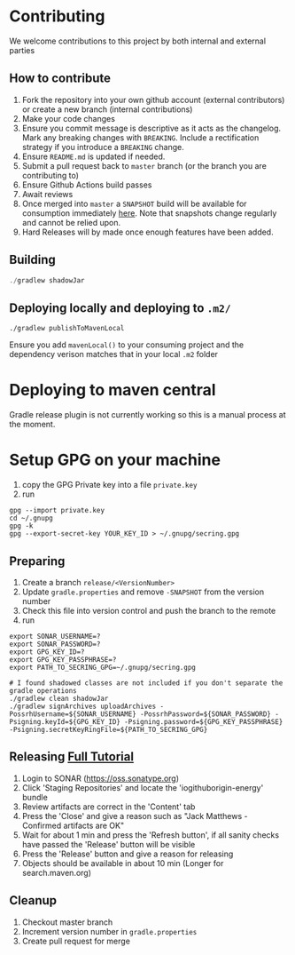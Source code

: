 # Contributing

We welcome contributions to this project by both internal and external parties

## How to contribute

1. Fork the repository into your own github account (external contributors) or create a new branch (internal
   contributions)
1. Make your code changes
1. Ensure you commit message is descriptive as it acts as the changelog. Mark any breaking changes with `BREAKING`.
   Include a rectification strategy if you introduce a `BREAKING` change.
1. Ensure `README.md` is updated if needed.
1. Submit a pull request back to `master` branch (or the branch you are contributing to)
1. Ensure Github Actions build passes
1. Await reviews
1. Once merged into `master` a `SNAPSHOT` build will be available for consumption
   immediately [here](https://oss.sonatype.org/content/repositories/snapshots/io/github/origin-energy/). Note that
   snapshots change regularly and cannot be relied upon.
1. Hard Releases will by made once enough features have been added.

## Building

```java
./gradlew shadowJar
```

## Deploying locally and deploying to `.m2/`

```
./gradlew publishToMavenLocal
```

Ensure you add `mavenLocal()` to your consuming project and the dependency verison matches that in your local `.m2`
folder

# Deploying to maven central

Gradle release plugin is not currently working so this is a manual process at the moment.

# Setup GPG on your machine

1. copy the GPG Private key into a file `private.key`
1. run

```
gpg --import private.key
cd ~/.gnupg
gpg -k
gpg --export-secret-key YOUR_KEY_ID > ~/.gnupg/secring.gpg
```

## Preparing

1. Create a branch `release/<VersionNumber>`
1. Update `gradle.properties` and remove `-SNAPSHOT` from the version number
1. Check this file into version control and push the branch to the remote
1. run

```
export SONAR_USERNAME=?
export SONAR_PASSWORD=?
export GPG_KEY_ID=?
export GPG_KEY_PASSPHRASE=?
export PATH_TO_SECRING_GPG=~/.gnupg/secring.gpg

# I found shadowed classes are not included if you don't separate the gradle operations
./gradlew clean shadowJar
./gradlew signArchives uploadArchives -PossrhUsername=${SONAR_USERNAME} -PossrhPassword=${SONAR_PASSWORD} -Psigning.keyId=${GPG_KEY_ID} -Psigning.password=${GPG_KEY_PASSPHRASE} -Psigning.secretKeyRingFile=${PATH_TO_SECRING_GPG}
```

## Releasing [Full Tutorial](https://central.sonatype.org/pages/ossrh-guide.html)

1. Login to SONAR (https://oss.sonatype.org)
1. Click 'Staging Repositories' and locate the 'iogithuborigin-energy' bundle
1. Review artifacts are correct in the 'Content' tab
1. Press the 'Close' and give a reason such as "Jack Matthews - Confirmed artifacts are OK"
1. Wait for about 1 min and press the 'Refresh button', if all sanity checks have passed the 'Release' button will be
   visible
1. Press the 'Release' button and give a reason for releasing
1. Objects should be available in about 10 min (Longer for search.maven.org)

## Cleanup

1. Checkout master branch
1. Increment version number in `gradle.properties`
1. Create pull request for merge